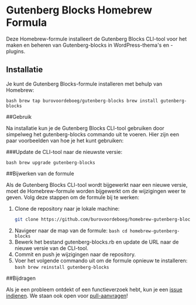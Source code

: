 # Gutenberg Blocks Homebrew Formula

Deze Homebrew-formule installeert de Gutenberg Blocks CLI-tool voor het maken en beheren van Gutenberg-blocks in WordPress-thema's en -plugins.

## Installatie

Je kunt de Gutenberg Blocks-formule installeren met behulp van Homebrew:

`bash
brew tap burovoordeboeg/gutenberg-blocks
brew install gutenberg-blocks
`

##Gebruik

Na installatie kun je de Gutenberg Blocks CLI-tool gebruiken door simpelweg het gutenberg-blocks commando uit te voeren. Hier zijn een paar voorbeelden van hoe je het kunt gebruiken:

###Update de CLI-tool naar de nieuwste versie:

`bash
brew upgrade gutenberg-blocks
`

##Bijwerken van de formule

Als de Gutenberg Blocks CLI-tool wordt bijgewerkt naar een nieuwe versie, moet de Homebrew-formule worden bijgewerkt om de wijzigingen weer te geven. Volg deze stappen om de formule bij te werken:

1. Clone de repository naar je lokale machine:
	```bash
	git clone https://github.com/burovoordeboeg/homebrew-gutenberg-blocks.git
	```
2. Navigeer naar de map van de formule:
	`bash
	cd homebrew-gutenberg-blocks
	`
3. Bewerk het bestand gutenberg-blocks.rb en update de URL naar de nieuwe versie van de CLI-tool.
4. Commit en push je wijzigingen naar de repository.
5. Voer het volgende commando uit om de formule opnieuw te installeren:
	`bash
	brew reinstall gutenberg-blocks
	`

##Bijdragen

Als je een probleem ontdekt of een functieverzoek hebt, kun je een [issue indienen](https://github.com/burovoordeboeg/gutenberg-block-installer/issues). We staan ook open voor [pull-aanvragen](https://github.com/burovoordeboeg/gutenberg-block-installer/pulls)!

